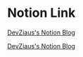 # Notion Link

<a href="https://www.notion.so/DevZiaus-s-Blog-2831706839f3805bacd2ede722c3e2d8" target="_blank">DevZiaus's Notion Blog</a>

[DevZiaus's Notion Blog](www.notion.so/DevZiaus-s-Blog-2831706839f3805bacd2ede722c3e2d8)
